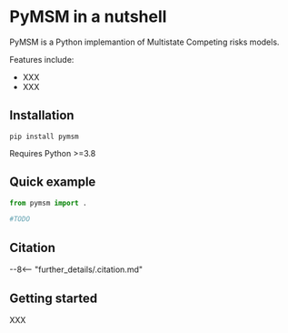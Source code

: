 # PyMSM in a nutshell

PyMSM is a Python implemantion of Multistate Competing risks models.

Features include:

- XXX
- XXX


## Installation

```
pip install pymsm
```

Requires Python >=3.8

## Quick example

```python
from pymsm import .

#TODO
```


## Citation

--8<-- "further_details/.citation.md"

## Getting started

XXX
